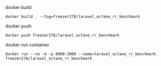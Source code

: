 docker build
```
docker build . --tag=freezer278/laravel_octane_rr_benchmark
```
docker push
```
docker push freezer278/laravel_octane_rr_benchmark
```

docker run container
```
docker run --rm -d -p 8000:3000 --name=laravel_octane_rr_benchmark freezer278/laravel_octane_rr_benchmark
```
